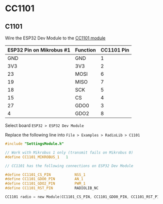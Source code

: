 # CC1101

## C1101

Wire the ESP32 Dev Module to the [CC1101 module](https://github.com/CampusIoT/tutorial/tree/master/cc1101)

| ESP32 Pin on Mikrobus #1 | Function | CC1101 Pin |
| --------- | -------- | ---------- |
| GND  | GND  | 1 |
| 3V3  | 3V3  | 2 |
| 23   | MOSI | 6 |
| 19   | MISO | 7 |
| 18   | SCK  | 5 |
| 15   | CS   | 4 |
| 27   | GDO0 | 3 |
| 4    | GDO2 | 8 |

Select board `ESP32 > ESP32 Dev Module`

Replace the following line into `File > Examples > RadioLib > C1101` 
```c
#include "SettingsModule.h"

// Work with Mikrobus 1 only (transmit fails on Mikrobus 0)
#define CC1101_MIKROBUS_1   1

// CC1101 has the following connections on ESP32 Dev Module

#define CC1101_CS_PIN           NSS_1
#define CC1101_GDO0_PIN         AN_1
#define CC1101_GDO2_PIN         PWM_1
#define CC1101_RST_PIN          RADIOLIB_NC

CC1101 radio = new Module(CC1101_CS_PIN, CC1101_GDO0_PIN, CC1101_RST_PIN, CC1101_GDO2_PIN);
```
